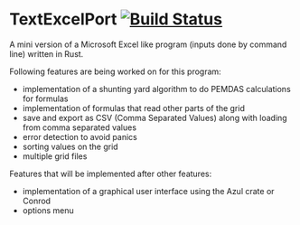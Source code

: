 # TextExcelPort [![Build Status](https://travis-ci.org/Triscuit-circuit/TextExcelPort.svg?branch=master)](https://travis-ci.org/Triscuit-circuit/TextExcelPort)

A mini version of a Microsoft Excel like program (inputs done by command line) written in Rust. 



Following features are being worked on for this program:
- implementation of a shunting yard algorithm to do PEMDAS calculations for formulas 
- implementation of formulas that read other parts of the grid
- save and export as CSV (Comma Separated Values) along with loading from comma separated values 
- error detection to avoid panics
- sorting values on the grid
- multiple grid files

Features that will be implemented after other features:
- implementation of a graphical user interface using the Azul crate or Conrod
- options menu
